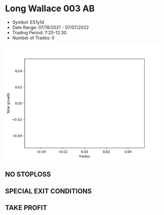 # Long Wallace 003 AB 
- Symbol: ES1y1d
- Date Range: 07/19/2021 - 07/07/2022
- Trading Period: 7:20-12:30
- Number of Trades: 0

![Plot](LongWallace003ABES1y1d.png)
## NO STOPLOSS









## SPECIAL EXIT CONDITIONS 


## TAKE PROFIT









